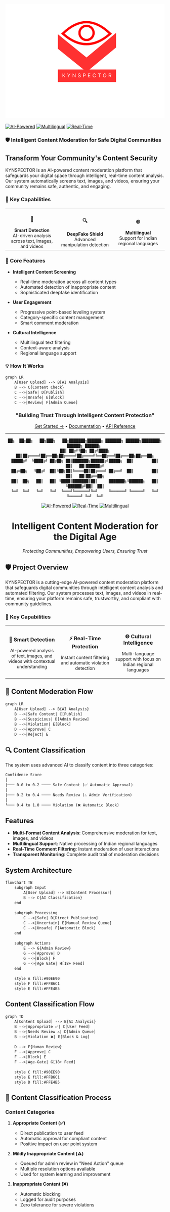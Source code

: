 <p align="center">
  <img src="Logo.png" alt="KYNSPECTOR">
</p>

[![AI-Powered](https://img.shields.io/badge/AI-Powered-blue?style=for-the-badge)](https://github.com)
[![Multilingual](https://img.shields.io/badge/Multilingual-Support-green?style=for-the-badge)](https://github.com)
[![Real-Time](https://img.shields.io/badge/Real--Time-Moderation-orange?style=for-the-badge)](https://github.com)

<h3>🛡️ Intelligent Content Moderation for Safe Digital Communities</h3>

</div>

## Transform Your Community's Content Security

KYNSPECTOR is an AI-powered content moderation platform that safeguards your digital space through intelligent, real-time content analysis. Our system automatically screens text, images, and videos, ensuring your community remains safe, authentic, and engaging.

### 🎯 Key Capabilities

<table>
<tr>
<td width="33%" align="center">
    <h3>🤖</h3>
    <b>Smart Detection</b><br>
    AI-driven analysis across text, images, and videos
</td>
<td width="33%" align="center">
    <h3>🔍</h3>
    <b>DeepFake Shield</b><br>
    Advanced manipulation detection
</td>
<td width="33%" align="center">
    <h3>🌐</h3>
    <b>Multilingual</b><br>
    Support for Indian regional languages
</td>
</tr>
</table>

### 🚀 Core Features

- **Intelligent Content Screening**
  - Real-time moderation across all content types
  - Automated detection of inappropriate content
  - Sophisticated deepfake identification

- **User Engagement**
  - Progressive point-based leveling system
  - Category-specific content management
  - Smart comment moderation

- **Cultural Intelligence**
  - Multilingual text filtering
  - Context-aware analysis
  - Regional language support

### 💡 How It Works

```mermaid
graph LR
    A[User Upload] --> B[AI Analysis]
    B --> C{Content Check}
    C -->|Safe| D[Publish]
    C -->|Unsafe| E[Block]
    C -->|Review| F[Admin Queue]
```

<div align="center">

### "Building Trust Through Intelligent Content Protection"

[Get Started →](https://github.com) • [Documentation](https://github.com) • [API Reference](https://github.com)

</div>

---


<div align="center">

```
██╗  ██╗██╗   ██╗███╗   ██╗███████╗██████╗ ███████╗ ██████╗████████╗ ██████╗ ██████╗ 
██║ ██╔╝╚██╗ ██╔╝████╗  ██║██╔════╝██╔══██╗██╔════╝██╔════╝╚══██╔══╝██╔═══██╗██╔══██╗
█████╔╝  ╚████╔╝ ██╔██╗ ██║███████╗██████╔╝█████╗  ██║        ██║   ██║   ██║██████╔╝
██╔═██╗   ╚██╔╝  ██║╚██╗██║╚════██║██╔═══╝ ██╔══╝  ██║        ██║   ██║   ██║██╔══██╗
██║  ██╗   ██║   ██║ ╚████║███████║██║     ███████╗╚██████╗   ██║   ╚██████╔╝██║  ██║
╚═╝  ╚═╝   ╚═╝   ╚═╝  ╚═══╝╚══════╝╚═╝     ╚══════╝ ╚═════╝   ╚═╝    ╚═════╝ ╚═╝  ╚═╝
```

[![AI-Powered](https://img.shields.io/badge/AI-Powered-blue?style=for-the-badge)](https://github.com)
[![Real-Time](https://img.shields.io/badge/Real--Time-Protection-green?style=for-the-badge)](https://github.com)
[![Multilingual](https://img.shields.io/badge/Multilingual-Support-orange?style=for-the-badge)](https://github.com)

# Intelligent Content Moderation for the Digital Age

*Protecting Communities, Empowering Users, Ensuring Trust*

</div>

## 🛡️ Project Overview

KYNSPECTOR is a cutting-edge AI-powered content moderation platform that safeguards digital communities through intelligent content analysis and automated filtering. Our system processes text, images, and videos in real-time, ensuring your platform remains safe, trustworthy, and compliant with community guidelines.

### 🎯 Key Capabilities

<table>
<tr>
<td width="33%">
<h3 align="center">🤖 Smart Detection</h3>
<p align="center">AI-powered analysis of text, images, and videos with contextual understanding</p>
</td>
<td width="33%">
<h3 align="center">⚡ Real-Time Protection</h3>
<p align="center">Instant content filtering and automatic violation detection</p>
</td>
<td width="33%">
<h3 align="center">🌐 Cultural Intelligence</h3>
<p align="center">Multi-language support with focus on Indian regional languages</p>
</td>
</tr>
</table>

## 🔄 Content Moderation Flow

```mermaid
graph LR
    A[User Upload] --> B{AI Analysis}
    B -->|Safe Content| C[Publish]
    B -->|Suspicious| D[Admin Review]
    B -->|Violation| E[Block]
    D -->|Approve| C
    D -->|Reject| E
```



## 🔍 Content Classification

The system uses advanced AI to classify content into three categories:

```
Confidence Score
│
├─── 0.0 to 0.2 ──── Safe Content (✅ Automatic Approval)
│
├─── 0.2 to 0.4 ──── Needs Review (⚠️ Admin Verification)
│
└─── 0.4 to 1.0 ──── Violation (❌ Automatic Block)
```




## Features

- **Multi-Format Content Analysis**: Comprehensive moderation for text, images, and videos
- **Multilingual Support**: Native processing of Indian regional languages
- **Real-Time Comment Filtering**: Instant moderation of user interactions
- **Transparent Monitoring**: Complete audit trail of moderation decisions

## System Architecture

```mermaid
flowchart TB
    subgraph Input
        A[User Upload] --> B[Content Processor]
        B --> C{AI Classification}
    end
    
    subgraph Processing
        C -->|Safe| D[Direct Publication]
        C -->|Uncertain| E[Manual Review Queue]
        C -->|Unsafe| F[Automatic Block]
    end
    
    subgraph Actions
        E --> G{Admin Review}
        G -->|Approve| D
        G -->|Block| F
        G -->|Age Gate| H[18+ Feed]
    end
    
    style A fill:#90EE90
    style F fill:#FFB6C1
    style E fill:#FFE4B5
```

## Content Classification Flow

```mermaid
graph TD
    A[Content Upload] --> B{AI Analysis}
    B -->|Appropriate ✅| C[User Feed]
    B -->|Needs Review ⚠️| D[Admin Queue]
    B -->|Violation ❌| E[Block & Log]
    
    D --> F{Human Review}
    F -->|Approve| C
    F -->|Block| E
    F -->|Age-Gate| G[18+ Feed]
    
    style C fill:#90EE90
    style E fill:#FFB6C1
    style D fill:#FFE4B5
```





## 🔄 Content Classification Process

### Content Categories

1. **Appropriate Content (✅)**
   - Direct publication to user feed
   - Automatic approval for compliant content
   - Positive impact on user point system

2. **Mildly Inappropriate Content (⚠️)**
   - Queued for admin review in "Need Action" queue
   - Multiple resolution options available
   - Used for system learning and improvement

3. **Inappropriate Content (❌)**
   - Automatic blocking
   - Logged for audit purposes
   - Zero tolerance for severe violations


